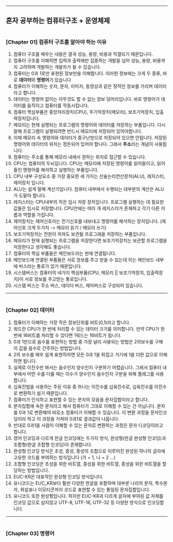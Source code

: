 
---

## 혼자 공부하는 컴퓨터구조 + 운영체제 

#

### [Chapter 01] 컴퓨터 구조를 알아야 하는 이유 <br/>

1. 컴퓨터 구조를 배우는 내용은 결국 성능, 용량, 비용과 직결되기 때문입니다.
2. 컴퓨터 구조를 이해하면 입력과 출력에만 집중하는 개발을 넘어 성능, 용량, 비용까지 고려하며 개발하는 개발자가 될 수 있습니다.
3. 컴퓨터는 0과 1로만 표현된 정보만을 이해합니다. 이러한 정보에는 크게 두 종류, 바로 **데이터**와 **명령어**가 있습니다
4. 컴퓨터가 이해하는 숫자, 문자, 이미지, 동영상과 같은 정적인 정보를 가리켜 데이터라고 합니다.
5. 데이터는 명령어 없이는 아무것도 할 수 없는 정보 덩어리입니다. 바로 명령어가 데이터를 움직이고 컴퓨터를 작동시킵니다.
6. 컴퓨터 핵심부품은 중앙처리장치(CPU), 주기억장치(메모리), 보조기억장치, 입출력장치입니다.
7. 메모리는 현재 실행되는 프로그램의 명령어와 데이터를 저장하는 부품입니다. 다시말해 프로그램이 실행되려면 반드시 메모리에 저장되어 있어야합니다.
8. 이때 메모리 속 명령어와 데이터가 중구난방으로 저장되어 있으면 안됩니다. 저장된 명령어와 데이터의 위치는 정돈되어 있어야 합니다. 그래서 **주소**라는 개념이 사용됩니다.
9. 컴퓨터는 주소를 통해 메모리 내에서 원하는 위치로 접근할 수 있습니다.
10. CPU는 컴퓨터의 두뇌입니다. CPU는 메모리에 저장된 명령어를 읽어들이고, 읽어들인 명령어를 해석하고 실행하는 부품입니다.
11. CPU 내부 구성요소 중 가장 중요한 세 가지는 산술논리연산장치(ALU), 레지스터, 제어장치 입니다.
12. ALU는 쉽게 말해 계산기입니다. 컴퓨터 내부에서 수행되는 대부분의 계산은 ALU가 도맡아 합니다.
13. 레지스터는 CPU내부의 작은 임시 저장 장치입니다. 프로그램 실행하는 데 필요한 값들은 임시로 저장합니다. CPU안에는 여러 개 레지스터가 존재하고 각기 다른 이름과 역할을 가집니다.
14. 제어장치는 제어신호라는 전기신호를 내보내고 명령어를 해석하는 장치입니다. (제어신호 크게 두가지 -> 메모리 읽기 / 메모리 쓰기)
15. 보조기억장치는 전원이 꺼져도 보관될 프로그래을 저장하는 부품입니다.
16. 메모리가 현재 실행되는 프로그램을 저장한다면 보조기억장치는 보관할 프로그램을 저장한다고 생각해도 좋습니다.
17. 컴퓨터의 핵심 부품들은 메인보드라는 판에 연결됩니다.
18. 메인보드에 연결된 부품들은 서로 정보를 주고 받을 수 있는데 이는 메인보드 내부에 버스라는 통로가 있기 때문입니다.
19. 시스템버스는 컴퓨터의 네가지 핵심부품(CPU, 메모리 || 보조기억장치, 입출력장치)이 서로 정보를 주고받는 통로입니다.
20. 시스템 버스는 주소 버스, 데이터 버스, 제어버스로 구성되어 있습니다.
 
---

#

### [Chapter 02] 데이터 <br/>

1. 컴퓨터가 이해하는 가장 작은 정보단위를 비트(0,1)라고 합니다.
2. 워드란 CPU가 한 번에 처리할 수 있는 데이터 크기를 의미합니다. 만약 CPU가 한 번에 16비트를 처리할 수 있다면 1워드는 16비트가 됩니다.
3. 0과 1만으로 음수를 표현하는 방법 중 가장 널리 사용되는 방법은 2의보수를 구해 이 값을 음수로 간주하는 방법입니다.
4. 2의 보수를 매우 쉽게 표현하자면 모든 0과 1을 뒤집고 거기에 1을 더한 값으로 이해하면 됩니다.
5. 실제로 이진수만 봐서는 음수인지 양수인지 구분하기 어렵습니다. 그래서 컴퓨터 내부에서 어떤 수를 다룰 때는 이수가 양수인지 음수인지 구분을 위해 플래그를 사용합니다.
6. 십육진법을 사용하는 주된 이유 중 하나는 이진수를 십육진수로, 십육진수를 이진수로 변환하기 쉽기 때문입니다.
7. 컴퓨터가 인식하고 표현할 수 있는 문자의 모음을 문자집합이라고 합니다.
8. 문자집합에 속한 문자라고 해서 컴퓨터가 그대로 이해할 수 있는 건 아닙니다. 문자를 0과 1로 변환해야 비로소 컴퓨터가 이해할 수 있습니다. 이 변환 과정을 문자인코딩이라 하고 이 과정을 거쳐야 0과1로 결과값이 나옵니다.
9. 반대로 0과1을 사람이 이해할 수 있는 문자로 변환하는 과정은 문자 디코딩이라고 합니다.
10. 영어 인코딩과 다르게 한글 인코딩에는 두가지 방식, 완성형(한글 완성형 인코딩)과 조합형(한글 조합형 인코딩)이 존재합니다.
11. 완성형 인코딩 방식은 초성, 중성, 종성의 조합으로 이루어진 완성된 하나의 글자에 고유한 코드를 부여하는 방식입니다 (가 = 1, 나 = 2 ...)
12. 조합형 인코딩은 초성을 위한 비트열, 중성을 위한 비트열, 종성을 위한 비트열을 할당하는 방법입니다.
13. EUC-KR은 대표적인 완성형 인코딩 방식입니다.
14. 유니코드는 EUC_KR보다 훨씬 다양한 한글을 포함하며 대부분 나라의 문자, 특수문자, 화살표나 이모티콘까지 코드로 표현할 수 있는 통일된 문자집합입니다.
15. 유니코드 또한 완성형입니다. 하지만 EUC-KR과 다르게 글자에 부여된 값 자체를 인코딩 값으로 삼지않고 UTF-8, UTF-16, UTF-32 등 다양한 방식으로 인코딩합니다.
  
---

#

### [Chapter 03] 명령어 <br/>
